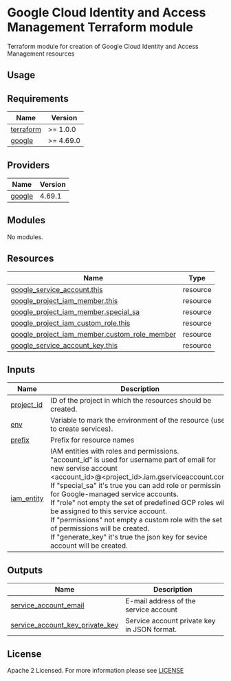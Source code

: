 # Google Cloud Identity and Access Management Terraform module
Terraform module for creation of Google Cloud Identity and Access Management resources

## Usage

<!-- BEGIN_TF_DOCS -->
## Requirements
| Name                                                                      | Version   |
|---------------------------------------------------------------------------|-----------|
| <a name="requirement_terraform"></a> [terraform](#requirement\_terraform) | >= 1.0.0  |
| <a name="requirement_google"></a> [google](#requirement\_google)          | >= 4.69.0 |

## Providers
| Name                                                       | Version |
|------------------------------------------------------------|---------|
| <a name="provider_google"></a> [google](#provider\_google) | 4.69.1  |

## Modules
No modules.

## Resources
| Name                                                                                                                                                                        | Type     |
|-----------------------------------------------------------------------------------------------------------------------------------------------------------------------------|----------|
| [google_service_account.this](https://registry.terraform.io/providers/hashicorp/google/latest/docs/resources/google_service_account)                                        | resource |
| [google_project_iam_member.this](https://registry.terraform.io/providers/hashicorp/google/latest/docs/resources/google_project_iam#google_project_iam_member)               | resource |
| [google_project_iam_member.special_sa](https://registry.terraform.io/providers/hashicorp/google/latest/docs/resources/google_project_iam#google_project_iam_member)         | resource |
| [google_project_iam_custom_role.this](https://registry.terraform.io/providers/hashicorp/google/latest/docs/resources/google_project_iam_custom_role)                        | resource |
| [google_project_iam_member.custom_role_member](https://registry.terraform.io/providers/hashicorp/google/latest/docs/resources/google_project_iam#google_project_iam_member) | resource |
| [google_service_account_key.this](https://registry.terraform.io/providers/hashicorp/google/latest/docs/resources/google_service_account_key)                                | resource |

## Inputs
| Name                                                               | Description                                                                                                                                                                                                                                                                                                                                                                                                                                                                                                                                      | Type     | Default                                                                                                                                                                                                                           | Required |
|--------------------------------------------------------------------|--------------------------------------------------------------------------------------------------------------------------------------------------------------------------------------------------------------------------------------------------------------------------------------------------------------------------------------------------------------------------------------------------------------------------------------------------------------------------------------------------------------------------------------------------|----------|-----------------------------------------------------------------------------------------------------------------------------------------------------------------------------------------------------------------------------------|:--------:|
| <a name="input_project_id"></a> [project\_id](#input\_project\_id) | ID of the project in which the resources should be created.                                                                                                                                                                                                                                                                                                                                                                                                                                                                                      | `string` | n/a                                                                                                                                                                                                                               |   yes    |
| <a name="input_env"></a> [env](#input\_env)                        | Variable to mark the environment of the resource (used to create services).                                                                                                                                                                                                                                                                                                                                                                                                                                                                      | `string` | n/a                                                                                                                                                                                                                               |   yes    |
| <a name="input_prefix"></a> [prefix](#input\_prefix)               | Prefix for resource names                                                                                                                                                                                                                                                                                                                                                                                                                                                                                                                        | `string` | ""                                                                                                                                                                                                                                |    no    |
| <a name="input_iam_entity"></a> [iam\_entity](#input\_iam\_entity) | IAM entities with roles and permissions.<br>"account_id" is used for username part of email for new servise account <account_id>@<project_id>.iam.gserviceaccount.com.<br>If "special_sa" it's true you can add role or permissin for Google-managed service accounts.<br>If "role" not empty the set of predefined GCP roles will be assigned to this service account.<br>If "permissions" not empty a custom role with the set of permissions will be created.<br>If "generate_key" it's true the json key for sevice account will be created. | `object` | <pre>({<br>  account_id = string<br>  display_name = optional(string)<br>  special_sa = optional(bool)<br>  role = optional(set(string))<br>  permissions  = optional(set(string))<br>  generate_key = optional(bool)<br>})</pre> |    no    |

## Outputs
| Name                                                                                                                                    | Description                                 |
|-----------------------------------------------------------------------------------------------------------------------------------------|---------------------------------------------|
| <a name="output_service_account_email"></a> [service\_account\_email](#output\_service\_account\_email)                                 | E-mail address of the service account       |
| <a name="output_service_account_key_private_key"></a> [service\_account\_key\_private_key](#output\_service\_account\_key\_private_key) | Service account private key in JSON format. |

<!-- END_TF_DOCS -->

## License
Apache 2 Licensed. For more information please see [LICENSE](https://github.com/data-platform-hq/terraform-google-cloud-iam/blob/main/LICENSE)
